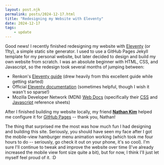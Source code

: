 ```yaml
---
layout: post.njk
permalink: posts/2024-12-17.html
title: "Redesigning my Website with Eleventy"
date: 2024-12-17
tags:
    - update
---
```

Good news! I recently finished redesigning my website with <a href="https://www.11ty.dev" target="blank">Eleventy</a> (or 11ty), a simple static site generator. I used to use a GitHub Pages Jekyll template for my personal website, but later decided to design and build my own website from scratch. I was an absolute beginner with HTML, CSS, and Javascript, so the redesign took several months of jumping between: 

* Renkon's <a href="https://renkotsuban.com/posts/2023-11-15-Migrating-to-Eleventy.html" target="blank">Eleventy guide</a> (drew heavily from this excellent guide while getting started)
* Official <a href="https://www.11ty.dev/docs/" target="blank">Eleventy documentation</a> (sometimes helpful, though I wish it wasn't so sparse!)
* Mozilla Developer Network (MDN) <a href="https://developer.mozilla.org/en-US/" target="blank">Web Docs</a> (specifically their <a href="https://developer.mozilla.org/en-US/docs/Web/CSS" target="blank">CSS</a> and <a href="https://developer.mozilla.org/en-US/docs/Web/JavaScript" target="blank">Javascript</a> reference sheets)

After I finished building my website locally, my friend <a href="https://nathan-kim.org" target="blank"><b>Nathan Kim</b></a> helped me configure it for <a href="https://pages.github.com" target="blank">GitHub Pages</a> -- thank you, Nathan! 

The thing that surprised me the most was how much fun I had designing and building this site. Seriously, you should have seen my face after I got the mobile-view hamburger menu animation working (which took me four hours to do -- seriously, go check it out on your phone, it's so cool). I'm sure I'll continue to tweak and improve the website over time (I've already increased the mobile view font size quite a bit), but for now, I think I'll just let myself feel proud of it. :D